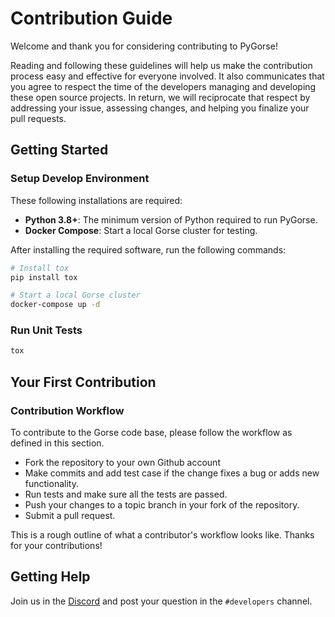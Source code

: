 # Contribution Guide

Welcome and thank you for considering contributing to PyGorse!

Reading and following these guidelines will help us make the contribution process easy and effective for everyone involved. It also communicates that you agree to respect the time of the developers managing and developing these open source projects. In return, we will reciprocate that respect by addressing your issue, assessing changes, and helping you finalize your pull requests.

## Getting Started

### Setup Develop Environment

These following installations are required:

- **Python 3.8+**: The minimum version of Python required to run PyGorse.
- **Docker Compose**: Start a local Gorse cluster for testing.

After installing the required software, run the following commands:

```bash
# Install tox
pip install tox

# Start a local Gorse cluster
docker-compose up -d
```

### Run Unit Tests

```bash
tox
```

## Your First Contribution

### Contribution Workflow

To contribute to the Gorse code base, please follow the workflow as defined in this section.

- Fork the repository to your own Github account
- Make commits and add test case if the change fixes a bug or adds new functionality.
- Run tests and make sure all the tests are passed.
- Push your changes to a topic branch in your fork of the repository.
- Submit a pull request.

This is a rough outline of what a contributor's workflow looks like. Thanks for your contributions!

## Getting Help

Join us in the [Discord](https://discord.gg/x6gAtNNkAE) and post your question in the `#developers` channel.
